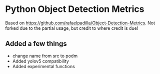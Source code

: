 # Python Object Detection Metrics

Based on https://github.com/rafaelpadilla/Object-Detection-Metrics.
Not forked due to the partial usage, but credit to where credit is due!

## Added a few things

* change name from src to podm
* Added yolov5 compatibility
* Added experimental functions
